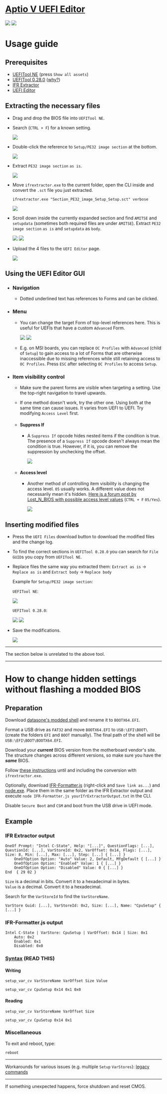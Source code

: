 # [Aptio V UEFI Editor](https://boringboredom.github.io/UEFI-Editor/)

![](./images/showcase/1.png)
![](./images/showcase/2.png)

# Usage guide

## Prerequisites

- [UEFITool NE](https://github.com/LongSoft/UEFITool/releases) (press `Show all assets`)
- [UEFITool 0.28.0](https://github.com/LongSoft/UEFITool/releases/tag/0.28.0) ([why?](https://github.com/LongSoft/UEFITool#known-issues))
- [IFR Extractor](https://github.com/LongSoft/IFRExtractor-RS/releases)
- [UEFI Editor](https://boringboredom.github.io/UEFI-Editor/)

## Extracting the necessary files

- Drag and drop the BIOS file into `UEFITool NE`.
- Search (`CTRL + F`) for a known setting.

  ![](./images/extraction/1.png)

- Double-click the reference to `Setup/PE32 image section` at the bottom.

  ![](./images/extraction/2.png)

- Extract `PE32 image section` `as is`.

  ![](./images/extraction/3.png)

- Move `ifrextractor.exe` to the current folder, open the CLI inside and convert the `.sct` file you just extracted.

  ```
  ifrextractor.exe "Section_PE32_image_Setup_Setup.sct" verbose
  ```

  ![](./images/extraction/4.png)

- Scroll down inside the currently expanded section and find `AMITSE` and `setupdata` (sometimes both required files are under `AMITSE`). Extract `PE32 image section` `as is` and `setupdata` as `body`.

  ![](./images/extraction/5.png)
  ![](./images/extraction/6.png)

- Upload the 4 files to the `UEFI Editor` page.

  ![](./images/extraction/7.png)

## Using the UEFI Editor GUI

- ### Navigation
  - Dotted underlined text has references to Forms and can be clicked.
- ### Menu

  - You can change the target Form of top-level references here. This is useful for UEFIs that have a custom `Advanced` Form.

    ![](./images/usage/1.png)
    ![](./images/usage/2.jpg)

  - E.g. on MSI boards, you can replace `OC Profiles` with `Advanced` (child of `Setup`) to gain access to a lot of Forms that are otherwise inaccessible due to missing references while still retaining access to `OC Profiles`. Press `ESC` after selecting `OC Profiles` to access `Setup`.

- ### Item visibility control

  - Make sure the parent forms are visible when targeting a setting. Use the top-right navigation to travel upwards.
  - If one method doesn't work, try the other one. Using both at the same time can cause issues. It varies from UEFI to UEFI. Try modifying `Access Level` first.
  - #### Suppress If

    - A `Suppress If` opcode hides nested items if the condition is true. The presence of a `Suppress If` opcode doesn't always mean the condition is true. However, if it is, you can remove the suppression by unchecking the offset.

      ![](./images/usage/3.png)

  - #### Access level

    - Another method of controlling item visibility is changing the access level. `05` usually works. A different value does not necessarily mean it's hidden. [Here is a forum post by Lost_N_BIOS with possible access level values](https://winraid.level1techs.com/t/request-maximus-xi-hero-unlock-amibcp/33743/4) (`CTRL + F` `05/Yes`).

      ![](./images/usage/4.png)

## Inserting modified files

- Press the `UEFI Files` download button to download the modified files and the change log.
- To find the correct sections in `UEFITool 0.28.0` you can search for `File GUID`s you copy from `UEFITool NE`.
- Replace files the same way you extracted them: `Extract as is` -> `Replace as is` and `Extract body` -> `Replace body`

  Example for `Setup/PE32 image section`:

  `UEFITool NE`:

  ![](./images/insertion/1.png)

  `UEFITool 0.28.0`:

  ![](./images/insertion/2.png)
  ![](./images/insertion/3.png)

- Save the modifications.

  ![](./images/insertion/4.png)

---

The section below is unrelated to the above tool.

---

# How to change hidden settings without flashing a modded BIOS

## Preparation

Download [datasone's modded shell](https://github.com/datasone/grub-mod-setup_var/releases) and rename it to `BOOTX64.EFI`.

Format a USB drive as `FAT32` and move `BOOTX64.EFI` to `USB:\EFI\BOOT\` (create the folders `EFI` and `BOOT` manually). The final path of the shell will be `USB:\EFI\BOOT\BOOTX64.EFI`.

Download your **_current_** BIOS version from the motherboard vendor's site. The structure changes across different versions, so make sure you have the **_same_** BIOS.

Follow [these instructions](#extracting-the-necessary-files) until and including the conversion with `ifrextractor.exe`.

Optionally, download [IFR-Formatter.js](https://raw.githubusercontent.com/BoringBoredom/UEFI-Editor/master/IFR-Formatter/IFR-Formatter.js) (right-click and `Save link as...`) and [node.exe](https://nodejs.org/dist/latest/win-x64/node.exe). Place them in the same folder as the IFR Extractor output and execute `node IFR-Formatter.js yourIfrExtractorOutput.txt` in the CLI.

Disable `Secure Boot` and `CSM` and boot from the USB drive in UEFI mode.

## Example

### IFR Extractor output

```
OneOf Prompt: "Intel C-State", Help: "[...]", QuestionFlags: [...], QuestionId: [...], VarStoreId: 0x2, VarOffset: 0x14, Flags: [...], Size: 8, Min: [...], Max: [...], Step: [...] { [...] }
	OneOfOption Option: "Auto" Value: 2, Default, MfgDefault { [...] }
	OneOfOption Option: "Enabled" Value: 1 { [...] }
	OneOfOption Option: "Disabled" Value: 0 { [...] }
End  { 29 02 }
```

`Size` is a decimal in bits. Convert it to a hexadecimal in bytes.  
`Value` is a decimal. Convert it to a hexadecimal.

Search for the `VarStoreId` to find the `VarStoreName`.

```
VarStore Guid: [...], VarStoreId: 0x2, Size: [...], Name: "CpuSetup" { [...] }
```

### IFR-Formatter.js output

```
Intel C-State | VarStore: CpuSetup | VarOffset: 0x14 | Size: 0x1
    Auto: 0x2
    Enabled: 0x1
    Disabled: 0x0
```

### [Syntax](https://github.com/datasone/grub-mod-setup_var#setup_var_cv) (READ THIS)

#### Writing

```
setup_var_cv VarStoreName VarOffset Size Value
```

```
setup_var_cv CpuSetup 0x14 0x1 0x0
```

#### Reading

```
setup_var_cv VarStoreName VarOffset Size
```

```
setup_var_cv CpuSetup 0x14 0x1
```

### Miscellaneous

To exit and reboot, type:

```
reboot
```

---

Workarounds for various issues (e.g. multiple `Setup` `VarStores`): [legacy commands](https://github.com/datasone/grub-mod-setup_var#legacy-commands)

---

If something unexpected happens, force shutdown and reset CMOS.
